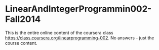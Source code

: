 LinearAndIntegerProgrammin002-Fall2014
======================================

This is the entire online content of the coursera class https://class.coursera.org/linearprogramming-002.  No answers - just the course content.
